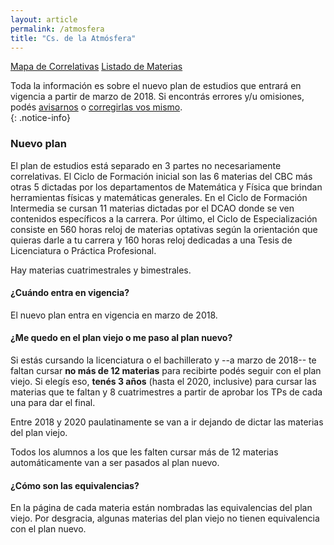 ```yaml
---
layout: article
permalink: /atmosfera
title: "Cs. de la Atmósfera"
---
```


<a href="{{ site.url }}/mapa-at" class="btn">Mapa de Correlativas</a>
<a href="{{ site.url }}/materias-at" class="btn">Listado de Materias</a>

Toda la información es sobre el nuevo plan de estudios que entrará en vigencia a partir de marzo de 2018. Si encontrás errores y/u omisiones, podés [avisarnos](mailto:codepalumnos.dcao@gmail.com) o [corregirlas vos mismo](https://github.com/alumnosdcao/alumnosdcao.github.io).  
{: .notice-info}

### Nuevo plan

El plan de estudios está separado en 3 partes no necesariamente correlativas. El Ciclo de Formación inicial son las 6 materias del CBC más otras 5 dictadas por los departamentos de Matemática y Física que brindan herramientas físicas y matemáticas generales. En el Ciclo de Formación Intermedia se cursan 11 materias dictadas por el DCAO donde se ven contenidos específicos a la carrera. Por último, el Ciclo de Especialización consiste en 560 horas reloj de materias optativas según la orientación que quieras darle a tu carrera y 160 horas reloj dedicadas a una Tesis de Licenciatura o Práctica Profesional.

Hay materias cuatrimestrales y bimestrales.

#### ¿Cuándo entra en vigencia?

El nuevo plan entra en vigencia en marzo de 2018.

#### ¿Me quedo en el plan viejo o me paso al plan nuevo?

Si estás cursando la licenciatura o el bachillerato y --a marzo de 2018-- te faltan cursar **no más de 12 materias** para recibirte podés seguir con el plan viejo. Si elegís eso, **tenés 3 años** (hasta el 2020, inclusive) para cursar las materias que te faltan y 8 cuatrimestres a partir de aprobar los TPs de cada una para dar el final. 

Entre 2018 y 2020 paulatinamente se van a ir dejando de dictar las materias del plan viejo. 

Todos los alumnos a los que les falten cursar más de 12 materias automáticamente van a ser pasados al plan nuevo.

#### ¿Cómo son las equivalencias?

En la página de cada materia están nombradas las equivalencias del plan viejo. Por desgracia, algunas materias del plan viejo no tienen equivalencia con el plan nuevo.


